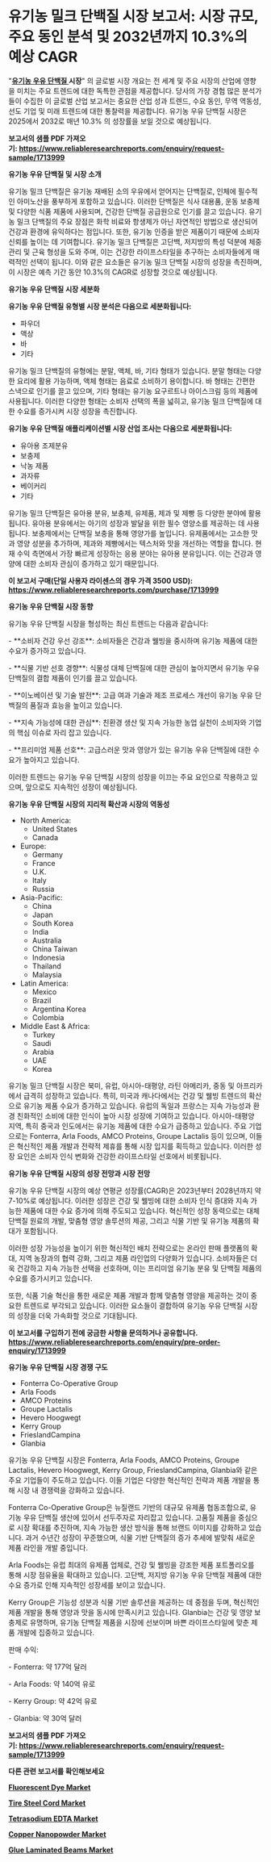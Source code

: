 <p><h1>유기농 밀크 단백질 시장 보고서: 시장 규모, 주요 동인 분석 및 2032년까지 10.3%의 예상 CAGR</h1></p><p>"<strong><a href="https://www.reliableresearchreports.com/organic-milk-protein-r1713999?utm_campaign=106&utm_medium=7&utm_source=Github&utm_content=ia&utm_term=01042025&utm_id=organic-milk-protein">유기농 우유 단백질&nbsp;</a></strong><strong>시장</strong>" 의 글로벌 시장 개요는 전 세계 및 주요 시장의 산업에 영향을 미치는 주요 트렌드에 대한 독특한 관점을 제공합니다. 당사의 가장 경험 많은 분석가들이 수집한 이 글로벌 산업 보고서는 중요한 산업 성과 트렌드, 수요 동인, 무역 역동성, 선도 기업 및 미래 트렌드에 대한 통찰력을 제공합니다. 유기농 우유 단백질 시장은 2025에서 2032로 매년 10.3% 의 성장률을 보일 것으로 예상됩니다.&nbsp;</p>
<p><strong>보고서의 샘플 PDF 가져오기:&nbsp;<a href="https://www.reliableresearchreports.com/enquiry/request-sample/1713999?utm_campaign=106&utm_medium=7&utm_source=Github&utm_content=ia&utm_term=01042025&utm_id=organic-milk-protein">https://www.reliableresearchreports.com/enquiry/request-sample/1713999</a></strong></p>
<p><strong>유기농 우유 단백질 및 시장 소개</strong></p>
<p><p>유기농 밀크 단백질은 유기농 재배된 소의 우유에서 얻어지는 단백질로, 인체에 필수적인 아미노산을 풍부하게 포함하고 있습니다. 이러한 단백질은 식사 대용품, 운동 보충제 및 다양한 식품 제품에 사용되며, 건강한 단백질 공급원으로 인기를 끌고 있습니다. 유기농 밀크 단백질의 주요 장점은 화학 비료와 항생제가 아닌 자연적인 방법으로 생산되어 건강과 환경에 유익하다는 점입니다. 또한, 유기농 인증을 받은 제품이기 때문에 소비자 신뢰를 높이는 데 기여합니다. 유기농 밀크 단백질은 고단백, 저지방의 특성 덕분에 체중 관리 및 근육 형성을 도와 주며, 이는 건강한 라이프스타일을 추구하는 소비자들에게 매력적인 선택이 됩니다. 이와 같은 요소들은 유기농 밀크 단백질 시장의 성장을 촉진하며, 이 시장은 예측 기간 동안 10.3%의 CAGR로 성장할 것으로 예상됩니다.</p></p>
<p><strong>유기농 우유 단백질 시장 세분화</strong></p>
<p><strong>유기농 우유 단백질 유형별 시장 분석은 다음으로 세분화됩니다:</strong></p>
<p><ul><li>파우더</li><li>액상</li><li>바</li><li>기타</li></ul></p>
<p><p>유기농 밀크 단백질의 유형에는 분말, 액체, 바, 기타 형태가 있습니다. 분말 형태는 다양한 요리에 활용 가능하며, 액체 형태는 음료로 소비하기 용이합니다. 바 형태는 간편한 스낵으로 인기를 끌고 있으며, 기타 형태는 유기농 요구르트나 아이스크림 등의 제품에 사용됩니다. 이러한 다양한 형태는 소비자 선택의 폭을 넓히고, 유기농 밀크 단백질에 대한 수요를 증가시켜 시장 성장을 촉진합니다.</p></p>
<p><strong>유기농 우유 단백질 애플리케이션별 시장 산업 조사는 다음으로 세분화됩니다:</strong></p>
<p><ul><li>유아용 조제분유</li><li>보충제</li><li>낙농 제품</li><li>과자류</li><li>베이커리</li><li>기타</li></ul></p>
<p><p>유기농 밀크 단백질은 유아용 분유, 보충제, 유제품, 제과 및 제빵 등 다양한 분야에 활용됩니다. 유아용 분유에서는 아기의 성장과 발달을 위한 필수 영양소를 제공하는 데 사용됩니다. 보충제에서는 단백질 보충을 통해 영양가를 높입니다. 유제품에서는 고소한 맛과 영양 성분을 추가하며, 제과와 제빵에서는 텍스처와 맛을 개선하는 역할을 합니다. 현재 수익 측면에서 가장 빠르게 성장하는 응용 분야는 유아용 분유입니다. 이는 건강과 영양에 대한 소비자 관심이 증가하고 있기 때문입니다.</p></p>
<p><strong>이 보고서 구매(단일 사용자 라이센스의 경우 가격 3500 USD): <a href="https://www.reliableresearchreports.com/purchase/1713999?utm_campaign=106&utm_medium=7&utm_source=Github&utm_content=ia&utm_term=01042025&utm_id=organic-milk-protein">https://www.reliableresearchreports.com/purchase/1713999</a></strong></p>
<p><strong>유기농 우유 단백질 시장 동향</strong></p>
<p><p>유기농 우유 단백질 시장을 형성하는 최신 트렌드는 다음과 같습니다:</p><p>- **소비자 건강 우선 강조**: 소비자들은 건강과 웰빙을 중시하며 유기농 제품에 대한 수요가 증가하고 있습니다.</p><p>- **식물 기반 선호 경향**: 식물성 대체 단백질에 대한 관심이 높아지면서 유기농 우유 단백질의 결합 제품이 인기를 끌고 있습니다.</p><p>- **이노베이션 및 기술 발전**: 고급 여과 기술과 제조 프로세스 개선이 유기농 우유 단백질의 품질과 효능을 높이고 있습니다.</p><p>- **지속 가능성에 대한 관심**: 친환경 생산 및 지속 가능한 농업 실천이 소비자와 기업의 핵심 이슈로 자리 잡고 있습니다.</p><p>- **프리미엄 제품 선호**: 고급스러운 맛과 영양가 있는 유기농 우유 단백질에 대한 수요가 높아지고 있습니다.</p><p>이러한 트렌드는 유기농 우유 단백질 시장의 성장을 이끄는 주요 요인으로 작용하고 있으며, 앞으로도 지속적인 성장이 예상됩니다.</p></p>
<p><strong>유기농 우유 단백질 시장의 지리적 확산과 시장의 역동성</strong></p>
<p><ul>
    <li>
        North America:
        <ul>
            <li>United States</li>
            <li>Canada</li>
        </ul>
    </li>
    <li>
        Europe:
        <ul>
            <li>Germany</li>
            <li>France</li>
            <li>U.K.</li>
            <li>Italy</li>
            <li>Russia</li>
        </ul>
    </li>
    <li>
        Asia-Pacific:
        <ul>
            <li>China</li>
            <li>Japan</li>
            <li>South Korea</li>
            <li>India</li>
            <li>Australia</li>
            <li>China Taiwan</li>
            <li>Indonesia</li>
            <li>Thailand</li>
            <li>Malaysia</li>
        </ul>
    </li>
    <li>
        Latin America:
        <ul>
            <li>Mexico</li>
            <li>Brazil</li>
            <li>Argentina Korea</li>
            <li>Colombia</li>
        </ul>
    </li>
    <li>
        Middle East & Africa:
        <ul>
            <li>Turkey</li>
            <li>Saudi</li>
            <li>Arabia</li>
            <li>UAE</li>
            <li>Korea</li>
        </ul>
    </li>
    </ul></p>
<p><p>유기농 밀크 단백질 시장은 북미, 유럽, 아시아-태평양, 라틴 아메리카, 중동 및 아프리카에서 급격히 성장하고 있습니다. 특히, 미국과 캐나다에서는 건강 및 웰빙 트렌드의 확산으로 유기농 제품 수요가 증가하고 있습니다. 유럽의 독일과 프랑스는 지속 가능성과 환경 친화적인 소비에 대한 인식이 높아 시장 성장에 기여하고 있습니다. 아시아-태평양 지역, 특히 중국과 인도에서는 유기농 제품에 대한 수요가 급증하고 있습니다. 주요 기업으로는 Fonterra, Arla Foods, AMCO Proteins, Groupe Lactalis 등이 있으며, 이들은 혁신적인 제품 개발과 전략적 제휴를 통해 시장 입지를 획득하고 있습니다. 이러한 성장 요인은 소비자 인식 변화와 건강한 라이프스타일 선호에서 비롯됩니다.</p></p>
<p><strong>유기농 우유 단백질 시장의 성장 전망과 시장 전망</strong></p>
<p><p>유기농 우유 단백질 시장의 예상 연평균 성장률(CAGR)은 2023년부터 2028년까지 약 7-10%로 예상됩니다. 이러한 성장은 건강 및 웰빙에 대한 소비자 인식 증대와 지속 가능한 제품에 대한 수요 증가에 의해 주도되고 있습니다. 혁신적인 성장 동력으로는 대체 단백질 원료의 개발, 맞춤형 영양 솔루션의 제공, 그리고 식물 기반 및 유기농 제품의 확대가 포함됩니다. </p><p>이러한 성장 가능성을 높이기 위한 혁신적인 배치 전략으로는 온라인 판매 플랫폼의 확대, 지역 농장과의 협력 강화, 그리고 제품 라인업의 다양화가 있습니다. 소비자들은 더욱 건강하고 지속 가능한 선택을 선호하며, 이는 프리미엄 유기농 분유 및 단백질 제품의 수요를 증가시키고 있습니다. </p><p>또한, 식품 기술 혁신을 통한 새로운 제품 개발과 함께 맞춤형 영양을 제공하는 것이 중요한 트렌드로 부각되고 있습니다. 이러한 요소들이 결합하여 유기농 우유 단백질 시장의 성장을 더욱 가속화할 것으로 기대됩니다.</p></p>
<p><strong>이 보고서를 구입하기 전에 궁금한 사항을 문의하거나 공유합니다. <a href="https://www.reliableresearchreports.com/enquiry/pre-order-enquiry/1713999?utm_campaign=106&utm_medium=7&utm_source=Github&utm_content=ia&utm_term=01042025&utm_id=organic-milk-protein">https://www.reliableresearchreports.com/enquiry/pre-order-enquiry/1713999</a></strong></p>
<p><strong>유기농 우유 단백질 시장 경쟁 구도</strong></p>
<p><ul><li>Fonterra Co-Operative Group</li><li>Arla Foods</li><li>AMCO Proteins</li><li>Groupe Lactalis</li><li>Hevero Hoogwegt</li><li>Kerry Group</li><li>FrieslandCampina</li><li>Glanbia</li></ul></p>
<p><p>유기농 우유 단백질 시장은 Fonterra, Arla Foods, AMCO Proteins, Groupe Lactalis, Hevero Hoogwegt, Kerry Group, FrieslandCampina, Glanbia와 같은 주요 기업들이 주도하고 있습니다. 이들 기업은 다양한 혁신적인 전략과 제품 개발을 통해 시장 내 경쟁력을 강화하고 있습니다.</p><p>Fonterra Co-Operative Group은 뉴질랜드 기반의 대규모 유제품 협동조합으로, 유기농 우유 단백질 생산에 있어서 선두주자로 자리잡고 있습니다. 고품질 제품을 중심으로 시장 확대를 추진하며, 지속 가능한 생산 방식을 통해 브랜드 이미지를 강화하고 있습니다. 과거 수년간 성장이 꾸준했으며, 식물 기반 단백질의 증가 추세에 발맞춰 새로운 제품 라인을 개발 중입니다.</p><p>Arla Foods는 유럽 최대의 유제품 업체로, 건강 및 웰빙을 강조한 제품 포트폴리오를 통해 시장 점유율을 확대하고 있습니다. 고단백, 저지방 유기농 우유 단백질 제품에 대한 수요 증가로 인해 지속적인 성장세를 보이고 있습니다.</p><p>Kerry Group은 기능성 성분과 식물 기반 솔루션을 제공하는 데 중점을 두며, 혁신적인 제품 개발을 통해 영양과 맛을 동시에 만족시키고 있습니다. Glanbia는 건강 및 영양 보충제로 유명하며, 유기농 단백질 제품을 시장에 선보이며 바쁜 라이프스타일에 맞춘 제품 개발에 집중하고 있습니다.</p><p>판매 수익:</p><p>- Fonterra: 약 177억 달러</p><p>- Arla Foods: 약 140억 유로</p><p>- Kerry Group: 약 42억 유로</p><p>- Glanbia: 약 30억 달러</p></p>
<p><strong>보고서의 샘플 PDF 가져오기:&nbsp;<a href="https://www.reliableresearchreports.com/enquiry/request-sample/1713999?utm_campaign=106&utm_medium=7&utm_source=Github&utm_content=ia&utm_term=01042025&utm_id=organic-milk-protein">https://www.reliableresearchreports.com/enquiry/request-sample/1713999</a></strong></p>
<p><strong></strong></p>
<p><strong></strong></p>
<p><strong></strong></p>
<p><strong></strong></p>
<p><strong>다른 관련 보고서를 확인해보세요</strong></p>
<p><strong><p><a href="https://github.com/syiqvanyo/Market-Research-Report-List-1/blob/main/fluorescent-dye-market.md?utm_campaign=106&utm_medium=7&utm_source=Github&utm_content=ia&utm_term=01042025&utm_id=organic-milk-protein">Fluorescent Dye Market</a></p><p><a href="https://github.com/kryshaprilbb/Market-Research-Report-List-1/blob/main/tire-steel-cord-market.md?utm_campaign=106&utm_medium=7&utm_source=Github&utm_content=ia&utm_term=01042025&utm_id=organic-milk-protein">Tire Steel Cord Market</a></p><p><a href="https://github.com/yepezkommakp/Market-Research-Report-List-1/blob/main/tetrasodium-edta-market.md?utm_campaign=106&utm_medium=7&utm_source=Github&utm_content=ia&utm_term=01042025&utm_id=organic-milk-protein">Tetrasodium EDTA Market</a></p><p><a href="https://github.com/minakibanov/Market-Research-Report-List-1/blob/main/copper-nanopowder-market.md?utm_campaign=106&utm_medium=7&utm_source=Github&utm_content=ia&utm_term=01042025&utm_id=organic-milk-protein">Copper Nanopowder Market</a></p><p><a href="https://github.com/warshatulang0/Market-Research-Report-List-1/blob/main/glue-laminated-beams-market.md?utm_campaign=106&utm_medium=7&utm_source=Github&utm_content=ia&utm_term=01042025&utm_id=organic-milk-protein">Glue Laminated Beams Market</a></p></strong></p>
<p></p>